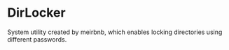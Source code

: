 # DirLocker
System utility created by meirbnb, which enables locking directories using different passwords.

